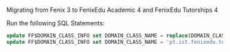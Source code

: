 Migrating from Fenix 3 to FenixEdu Academic 4 and FenixEdu Tutorships 4

Run the following SQL Statements:

```sql
update FF$DOMAIN_CLASS_INFO set DOMAIN_CLASS_NAME = replace(DOMAIN_CLASS_NAME, 'org.fenixedu.academic.domain', 'pt.ist.fenixedu.tutorship.domain') where DOMAIN_CLASS_NAME like '%Tutor%';
update FF$DOMAIN_CLASS_INFO set DOMAIN_CLASS_NAME = 'pt.ist.fenixedu.tutorship.domain.StudentHighPerformanceQueueJob' where DOMAIN_CLASS_NAME = 'org.fenixedu.academic.domain.StudentHighPerformanceQueueJob';
```
